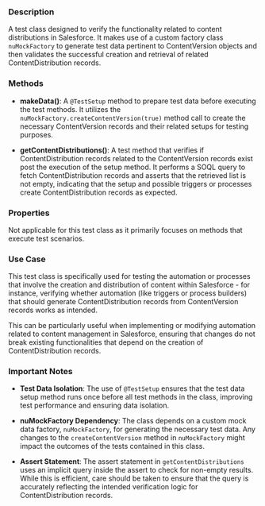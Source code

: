 ### Description
A test class designed to verify the functionality related to content distributions in Salesforce. It makes use of a custom factory class `nuMockFactory` to generate test data pertinent to ContentVersion objects and then validates the successful creation and retrieval of related ContentDistribution records.

### Methods

- **makeData()**: A `@TestSetup` method to prepare test data before executing the test methods. It utilizes the `nuMockFactory.createContentVersion(true)` method call to create the necessary ContentVersion records and their related setups for testing purposes.

- **getContentDistributions()**: A test method that verifies if ContentDistribution records related to the ContentVersion records exist post the execution of the setup method. It performs a SOQL query to fetch ContentDistribution records and asserts that the retrieved list is not empty, indicating that the setup and possible triggers or processes create ContentDistribution records as expected.

### Properties
Not applicable for this test class as it primarily focuses on methods that execute test scenarios.

### Use Case
This test class is specifically used for testing the automation or processes that involve the creation and distribution of content within Salesforce - for instance, verifying whether automation (like triggers or process builders) that should generate ContentDistribution records from ContentVersion records works as intended.

This can be particularly useful when implementing or modifying automation related to content management in Salesforce, ensuring that changes do not break existing functionalities that depend on the creation of ContentDistribution records.

### Important Notes

- **Test Data Isolation**: The use of `@TestSetup` ensures that the test data setup method runs once before all test methods in the class, improving test performance and ensuring data isolation.

- **nuMockFactory Dependency**: The class depends on a custom mock data factory, `nuMockFactory`, for generating the necessary test data. Any changes to the `createContentVersion` method in `nuMockFactory` might impact the outcomes of the tests contained in this class.

- **Assert Statement**: The assert statement in `getContentDistributions` uses an implicit query inside the assert to check for non-empty results. While this is efficient, care should be taken to ensure that the query is accurately reflecting the intended verification logic for ContentDistribution records.